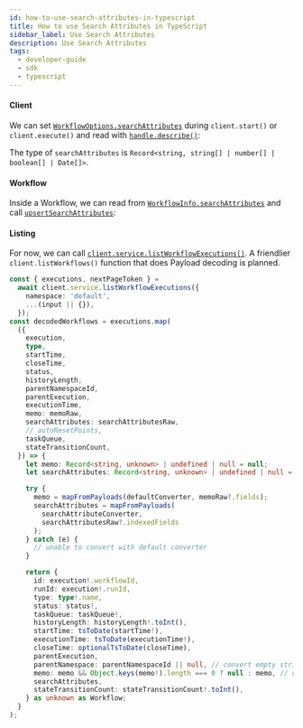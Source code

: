 ```yaml
---
id: how-to-use-search-attributes-in-typescript
title: How to use Search Attributes in TypeScript
sidebar_label: Use Search Attributes
description: Use Search Attributes
tags:
  - developer-guide
  - sdk
  - typescript
---
```


#### Client

We can set [`WorkflowOptions.searchAttributes`](https://typescript.temporal.io/api/interfaces/client.WorkflowOptions#searchattributes) during `client.start()` or `client.execute()` and read with [`handle.describe()`](https://typescript.temporal.io/api/interfaces/client.WorkflowHandle#describe):

<!--SNIPSTART typescript-search-attributes-client -->
<!--SNIPEND-->

The type of `searchAttributes` is `Record<string, string[] | number[] | boolean[] | Date[]>`.

#### Workflow

Inside a Workflow, we can read from [`WorkflowInfo.searchAttributes`](https://typescript.temporal.io/api/interfaces/workflow.WorkflowInfo#searchattributes) and call [`upsertSearchAttributes`](https://typescript.temporal.io/api/namespaces/workflow#upsertsearchattributes):

<!--SNIPSTART typescript-search-attributes-workflow -->
<!--SNIPEND-->

#### Listing

For now, we can call [`client.service.listWorkflowExecutions()`](https://typescript.temporal.io/api/classes/proto.temporal.api.workflowservice.v1.WorkflowService-1#listworkflowexecutions). A friendlier `client.listWorkflows()` function that does Payload decoding is planned.

```ts
const { executions, nextPageToken } =
  await client.service.listWorkflowExecutions({
    namespace: 'default',
    ...(input || {}),
  });
const decodedWorkflows = executions.map(
  ({
    execution,
    type,
    startTime,
    closeTime,
    status,
    historyLength,
    parentNamespaceId,
    parentExecution,
    executionTime,
    memo: memoRaw,
    searchAttributes: searchAttributesRaw,
    // autoResetPoints,
    taskQueue,
    stateTransitionCount,
  }) => {
    let memo: Record<string, unknown> | undefined | null = null;
    let searchAttributes: Record<string, unknown> | undefined | null = null;

    try {
      memo = mapFromPayloads(defaultConverter, memoRaw?.fields);
      searchAttributes = mapFromPayloads(
        searchAttributeConverter,
        searchAttributesRaw?.indexedFields
      );
    } catch (e) {
      // unable to convert with default converter
    }

    return {
      id: execution!.workflowId,
      runId: execution!.runId,
      type: type!.name,
      status: status!,
      taskQueue: taskQueue!,
      historyLength: historyLength!.toInt(),
      startTime: tsToDate(startTime!),
      executionTime: tsToDate(executionTime!),
      closeTime: optionalTsToDate(closeTime),
      parentExecution,
      parentNamespace: parentNamespaceId || null, // convert empty string to null
      memo: memo && Object.keys(memo!).length === 0 ? null : memo, // convert empty object to null
      searchAttributes,
      stateTransitionCount: stateTransitionCount!.toInt(),
    } as unknown as Workflow;
  }
);
```
